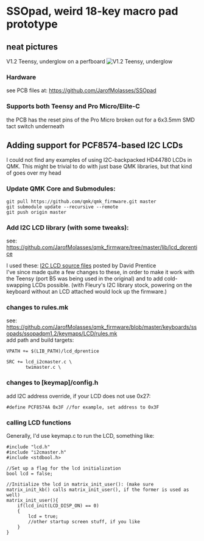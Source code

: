 # SSOpad, weird 18-key macro pad prototype

## neat pictures
V1.2 Teensy, underglow on a perfboard
![V1.2 Teensy, underglow](https://user-images.githubusercontent.com/33560291/85184022-05ea1000-b243-11ea-93e6-429593b7d0d9.jpg)

### Hardware
see PCB files at: https://github.com/JarofMolasses/SSOpad

### Supports both Teensy and Pro Micro/Elite-C
the PCB has the reset pins of the Pro Micro broken out for a 6x3.5mm SMD tact switch underneath

## Adding support for PCF8574-based I2C LCDs
I could not find any examples of using I2C-backpacked HD44780 LCDs in QMK. This might be trivial to do with just base QMK libraries, but that kind of goes over my head 

### Update QMK Core and Submodules:
```
git pull https://github.com/qmk/qmk_firmware.git master
git submodule update --recursive --remote
git push origin master
```
### Add I2C LCD library (with some tweaks):
see: https://github.com/JarofMolasses/qmk_firmware/tree/master/lib/lcd_dprentice

I used these: [I2C LCD source files](https://www.avrfreaks.net/comment/2640876#comment-2640876) posted by David Prentice\
I've since made quite a few changes to these, in order to make it work with the Teensy (port B5 was being used in the original) and to add cold-swapping LCDs possible. (with Fleury's I2C library stock, powering on the keyboard without an LCD attached would lock up the firmware.) 

### changes to rules.mk 
see: https://github.com/JarofMolasses/qmk_firmware/blob/master/keyboards/ssopads/ssopadpm1.2/keymaps/LCD/rules.mk \
add path and build targets:
```
VPATH += $(LIB_PATH)/lcd_dprentice

SRC += lcd_i2cmaster.c \
       twimaster.c \
```
### changes to [keymap]/config.h
add I2C address override, if your LCD does not use 0x27:
```
#define PCF8574A 0x3F //for example, set address to 0x3F
```

### calling LCD functions 
Generally, I'd use keymap.c to run the LCD, something like:
```
#include "lcd.h"
#include "i2cmaster.h"
#include <stdbool.h>

//Set up a flag for the lcd initialization
bool lcd = false;

//Initialize the lcd in matrix_init_user(): (make sure matrix_init_kb() calls matrix_init_user(), if the former is used as well)
matrix_init_user(){
    if(lcd_init(LCD_DISP_ON) == 0)
    {
        lcd = true;
        //other startup screen stuff, if you like
    }
}
```





